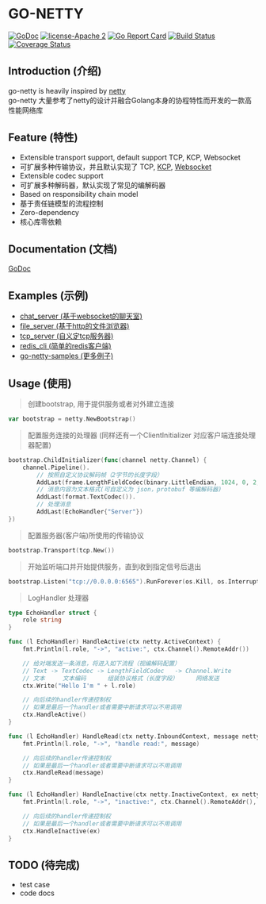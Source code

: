 # GO-NETTY

[![GoDoc][1]][2] [![license-Apache 2][3]][4] [![Go Report Card][5]][6] [![Build Status][9]][10] [![Coverage Status][11]][12]

<!--[![Downloads][7]][8]-->

[1]: https://godoc.org/github.com/go-netty/go-netty?status.svg
[2]: https://godoc.org/github.com/go-netty/go-netty
[3]: https://img.shields.io/badge/license-Apache%202-blue.svg
[4]: LICENSE
[5]: https://goreportcard.com/badge/github.com/go-netty/go-netty
[6]: https://goreportcard.com/report/github.com/go-netty/go-netty
[7]: https://img.shields.io/github/downloads/go-netty/go-netty/total.svg?maxAge=1800
[8]: https://github.com/go-netty/go-netty/releases
[9]: https://travis-ci.org/go-netty/go-netty.svg?branch=master
[10]: https://travis-ci.org/go-netty/go-netty
[11]: https://codecov.io/gh/go-netty/go-netty/branch/master/graph/badge.svg
[12]: https://codecov.io/gh/go-netty/go-netty

## Introduction (介绍)

go-netty is heavily inspired by [netty](https://github.com/netty/netty)  
go-netty 大量参考了netty的设计并融合Golang本身的协程特性而开发的一款高性能网络库

## Feature (特性)

* Extensible transport support, default support TCP, KCP, Websocket
* 可扩展多种传输协议，并且默认实现了 TCP, [KCP](https://github.com/go-netty/go-netty-transport/tree/master/kcp), [Websocket](https://github.com/go-netty/go-netty-transport/tree/master/websocket)
* Extensible codec support
* 可扩展多种解码器，默认实现了常见的编解码器
* Based on responsibility chain model
* 基于责任链模型的流程控制
* Zero-dependency
* 核心库零依赖

## Documentation (文档)
[GoDoc](https://godoc.org/github.com/go-netty/go-netty)

## Examples (示例)

* [chat_server (基于websocket的聊天室)](https://github.com/go-netty/go-netty-samples/blob/master/chat_server/main.go)  
* [file_server (基于http的文件浏览器)](https://github.com/go-netty/go-netty-samples/blob/master/file_server/main.go)  
* [tcp_server (自义定tcp服务器)](https://github.com/go-netty/go-netty-samples/blob/master/tcp_server/main.go)  
* [redis_cli (简单的redis客户端)](https://github.com/go-netty/go-netty-samples/blob/master/redis_cli/main.go)
* [go-netty-samples (更多例子)](https://github.com/go-netty/go-netty-samples)  

## Usage (使用)

> 创建bootstrap, 用于提供服务或者对外建立连接

```go
var bootstrap = netty.NewBootstrap()
```

> 配置服务连接的处理器 (同样还有一个ClientInitializer 对应客户端连接处理器配置)

```go
bootstrap.ChildInitializer(func(channel netty.Channel) {
    channel.Pipeline().
        // 按照自定义协议解码帧（2字节的长度字段）
        AddLast(frame.LengthFieldCodec(binary.LittleEndian, 1024, 0, 2, 0, 2)).
        // 消息内容为文本格式(可自定义为 json，protobuf 等编解码器)
        AddLast(format.TextCodec()).
        // 处理消息
        AddLast(EchoHandler{"Server"})
})
```

> 配置服务器(客户端)所使用的传输协议

```go
bootstrap.Transport(tcp.New())
```

> 开始监听端口并开始提供服务，直到收到指定信号后退出

```go
bootstrap.Listen("tcp://0.0.0.0:6565").RunForever(os.Kill, os.Interrupt)
```

> LogHandler 处理器

```go
type EchoHandler struct {
    role string
}

func (l EchoHandler) HandleActive(ctx netty.ActiveContext) {
    fmt.Println(l.role, "->", "active:", ctx.Channel().RemoteAddr())

    // 给对端发送一条消息，将进入如下流程（视编解码配置）
    // Text -> TextCodec -> LengthFieldCodec   -> Channel.Write
    // 文本     文本编码      组装协议格式（长度字段）     网络发送
    ctx.Write("Hello I'm " + l.role)

    // 向后续的handler传递控制权
    // 如果是最后一个handler或者需要中断请求可以不用调用
    ctx.HandleActive()
}

func (l EchoHandler) HandleRead(ctx netty.InboundContext, message netty.Message) {
    fmt.Println(l.role, "->", "handle read:", message)

    // 向后续的handler传递控制权
    // 如果是最后一个handler或者需要中断请求可以不用调用
    ctx.HandleRead(message)
}

func (l EchoHandler) HandleInactive(ctx netty.InactiveContext, ex netty.Exception) {
    fmt.Println(l.role, "->", "inactive:", ctx.Channel().RemoteAddr(), ex)

    // 向后续的handler传递控制权
    // 如果是最后一个handler或者需要中断请求可以不用调用
    ctx.HandleInactive(ex)
}
```

## TODO (待完成)

* test case
* code docs
